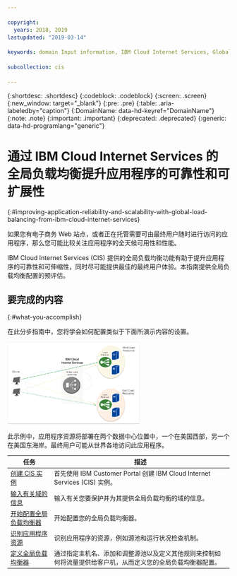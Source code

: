 ```yaml
---

copyright:
  years: 2018, 2019
lastupdated: "2019-03-14"

keywords: domain Input information, IBM Cloud Internet Services, Global Load balancing

subcollection: cis

---
```



{:shortdesc: .shortdesc}
{:codeblock: .codeblock}
{:screen: .screen}
{:new_window: target="_blank"}
{:pre: .pre}
{:table: .aria-labeledby="caption"}
{:DomainName: data-hd-keyref="DomainName"}
{:note: .note}
{:important: .important}
{:deprecated: .deprecated}
{:generic: data-hd-programlang="generic"}

# 通过 IBM Cloud Internet Services 的全局负载均衡提升应用程序的可靠性和可扩展性
{:#improving-application-reliability-and-scalability-with-global-load-balancing-from-ibm-cloud-internet-services}

如果您有电子商务 Web 站点，或者正在托管需要可由最终用户随时进行访问的应用程序，那么您可能比较关注应用程序的全天候可用性和性能。 

IBM Cloud Internet Services (CIS) 提供的全局负载均衡功能有助于提升应用程序的可靠性和可伸缩性，同时尽可能提供最佳的最终用户体验。本指南提供全局负载均衡配置的预评估。  

## 要完成的内容
{:#what-you-accomplish}

在此分步指南中，您将学会如何配置类似于下面所演示内容的设置。

<img src="images/reliability1.png" alt="图样" style="width: 300px;"/>

此示例中，应用程序资源将部署在两个数据中心位置中，一个在美国西部，另一个在美国东海岸。最终用户可能从世界各地访问此应用程序。 

任务|描述
------------- | -------------
[创建 CIS 实例](/docs/infrastructure/cis?topic=cis-create-your-ibm-cloud-internet-services-cis-instance) |首先使用 IBM Customer Portal 创建 IBM Cloud Internet Services (CIS) 实例。|
[输入有关域的信息](/docs/infrastructure/cis?topic=cis-input-information-about-your-domain) |输入有关您要保护并为其提供全局负载均衡的域的信息。
[开始配置全局负载均衡器](/docs/infrastructure/cis?topic=cis-begin-global-load-balancer-configuration) |开始配置您的全局负载均衡器。
[识别应用程序资源](/docs/infrastructure/cis?topic=cis-identify-your-application-resources)|识别应用程序的资源，例如源池和运行状况检查机制。
[定义全局负载均衡器](/docs/infrastructure/cis?topic=cis-define-the-global-load-balancer) |通过指定主机名、添加和调整源池以及定义其他规则来控制如何将流量提供给客户机，从而定义您的全局负载均衡器配置。

